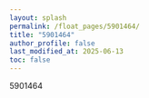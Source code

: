 ```yaml
---
layout: splash
permalink: /float_pages/5901464/
title: "5901464"
author_profile: false
last_modified_at: 2025-06-13
toc: false
---
```

 
5901464
